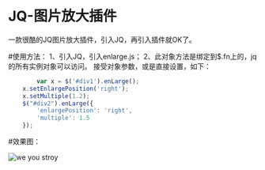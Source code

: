 # JQ-图片放大插件
一款很酷的JQ图片放大插件，引入JQ，再引入插件就OK了。


#使用方法：
1、引入JQ，引入enlarge.js；
2、此对象方法是绑定到$.fn上的，jq的所有实例对象可以访问。
接受对象参数，或是直接设置，如下：
```javascript
      	var x = $('#div1').enLarge();
	x.setEnlargePosition('right');
	x.setMultiple(1.2);
	$("#div2").enLarge({
		'enlargePosition': 'right',
		'multiple': 1.5
	});
 ```
 
 #效果图：

<img src="http://106.14.6.243/p3761601858/img1525750637.jpeg" alt="we you stroy" style="display: block;">
